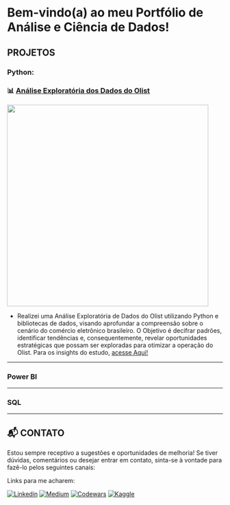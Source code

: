 # Bem-vindo(a) ao meu Portfólio de Análise e Ciência de Dados!

## PROJETOS
### Python:
### 📊 [Análise Exploratória dos Dados do Olist](https://github.com/Hiagosacciloto/EDA_Olist)
<img src="https://github.com/Hiagosacciloto/Portfolio/assets/128402589/55e606eb-5f9e-44b3-afd3-d2a8c0579590" width="470">


- Realizei uma Análise Exploratória de Dados do Olist utilizando Python e bibliotecas de dados, visando aprofundar a compreensão sobre o cenário do comércio eletrônico brasileiro. O Objetivo é decifrar padrões, identificar tendências e, consequentemente, revelar oportunidades estratégicas que possam ser exploradas para otimizar a operação do Olist. Para os insights do estudo, [acesse Aqui!](https://github.com/Hiagosacciloto/EDA_Olist)


_______________
### Power BI

_______________
### SQL

_______________
## 📬 CONTATO
Estou sempre receptivo a sugestões e oportunidades de melhoria! Se tiver dúvidas, comentários ou desejar entrar em contato, sinta-se à vontade para fazê-lo pelos seguintes canais:

Links para me acharem:

[![Linkedin](https://img.shields.io/badge/LinkedIn-0077B5?style=for-the-badge&logo=linkedin&logoColor=white)](https://www.linkedin.com/in/hiagosacciloto/)
[![Medium](https://img.shields.io/badge/Medium-12100E?style=for-the-badge&logo=medium&logoColor=white)](https://medium.com/@hiago.sacciloto)
[![Codewars](https://img.shields.io/badge/Codewars-B1361E?style=for-the-badge&logo=Codewars&logoColor=white)](https://www.codewars.com/users/Hiagosacciloto)
[![Kaggle](https://img.shields.io/badge/Kaggle-20BEFF?style=for-the-badge&logo=Kaggle&logoColor=white)](https://www.kaggle.com/hiagosacciloto)
